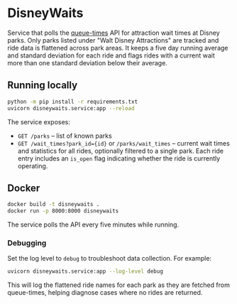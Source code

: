# DisneyWaits

Service that polls the [queue-times](https://queue-times.com) API for
attraction wait times at Disney parks. Only parks listed under "Walt Disney
Attractions" are tracked and ride data is flattened across park areas.  It
keeps a five day running average and standard deviation for each ride and
flags rides with a current wait more than one standard deviation below their
average.

## Running locally

```bash
python -m pip install -r requirements.txt
uvicorn disneywaits.service:app --reload
```

The service exposes:

- `GET /parks` – list of known parks
- `GET /wait_times?park_id={id}` or `/parks/wait_times` – current wait times
  and statistics for all rides, optionally filtered to a single park. Each
  ride entry includes an `is_open` flag indicating whether the ride is
  currently operating.

## Docker

```bash
docker build -t disneywaits .
docker run -p 8000:8000 disneywaits
```

The service polls the API every five minutes while running.

### Debugging

Set the log level to `debug` to troubleshoot data collection. For example:

```bash
uvicorn disneywaits.service:app --log-level debug
```
This will log the flattened ride names for each park as they are fetched from
queue-times, helping diagnose cases where no rides are returned.
